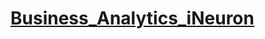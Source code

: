 # <a href="https://ineuron.ai/course/Business-Analytics" target=_blank> Business_Analytics_iNeuron</a>
